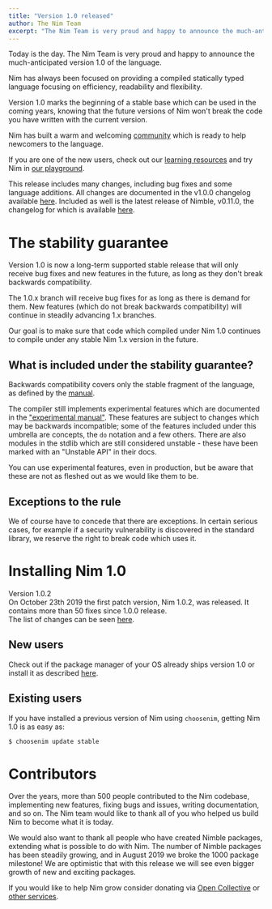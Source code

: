 ```yaml
---
title: "Version 1.0 released"
author: The Nim Team
excerpt: "The Nim Team is very proud and happy to announce the much-anticipated version 1.0 of the language."
---
```



Today is the day. The Nim Team is very proud
and happy to announce the much-anticipated version 1.0 of the language.

Nim has always been focused on providing a compiled statically typed language
focusing on efficiency, readability and flexibility.

Version 1.0 marks the beginning of a stable base which
can be used in the coming years, knowing that the future versions of Nim won't
break the code you have written with the current version.

Nim has built a warm and welcoming [community](https://nim-lang.org/community.html)
which is ready to help newcomers to the language.

If you are one of the new users, check out our
[learning resources](https://nim-lang.org/learn.html) and try Nim in
[our playground](https://play.nim-lang.org/).

This release includes many changes, including bug fixes and some
language additions. All changes are documented in the v1.0.0 changelog
available [here](https://github.com/nim-lang/Nim/blob/devel/changelogs/changelog_1_0_0.md).
Included as well is the latest release of Nimble, v0.11.0, the changelog for which is available
[here](https://github.com/nim-lang/nimble/blob/master/changelog.markdown#0110---22092019).


# The stability guarantee

Version 1.0 is now a long-term supported stable release that will only
receive bug fixes and new features in the future, as long as they don't
break backwards compatibility.

The 1.0.x branch will receive bug fixes for as long as there is demand for them.
New features (which do not break backwards compatibility) will continue in
steadily advancing 1.x branches.

Our goal is to make sure that code which compiled under Nim 1.0 continues to
compile under any stable Nim 1.x version in the future.


## What is included under the stability guarantee?

Backwards compatibility covers only the stable fragment of the language,
as defined by the [manual](https://nim-lang.org/docs/manual.html).

The compiler still implements experimental features which are documented in the
["experimental manual"](https://nim-lang.org/docs/manual_experimental.html).
These features are subject to changes which may be backwards incompatible;
some of the features included under this umbrella are concepts,
the `do` notation and a few others. There are also modules in the stdlib
which are still considered unstable - these have been marked with an
"Unstable API" in their docs.

You can use experimental features, even in production, but be aware that
these are not as fleshed out as we would like them to be.


## Exceptions to the rule

We of course have to concede that there are exceptions.
In certain serious cases, for example if a security vulnerability is
discovered in the standard library, we reserve the right to break code which
uses it.



# Installing Nim 1.0

<div class="sidebarblock">
  <div class="content">
    <div class="title">Version 1.0.2</div>
    <div class="paragraph">
      On October 23th 2019 the first patch version, Nim 1.0.2, was released.
      It contains more than 50 fixes since 1.0.0 release.
    </div>
    <div class="paragraph">
      The list of changes can be seen
      <a href="https://github.com/nim-lang/Nim/compare/v1.0.0...v1.0.2">here</a>.
    </div>
  </div>
</div>


## New users

Check out if the package manager of your OS already ships version 1.0 or
install it as described [here](https://nim-lang.org/install.html).


## Existing users

If you have installed a previous version of Nim using `choosenim`,
getting Nim 1.0 is as easy as:

```bash
$ choosenim update stable
```



# Contributors

Over the years, more than 500 people contributed to the Nim codebase,
implementing new features, fixing bugs and issues, writing documentation, and
so on.
The Nim team would like to thank all of you who helped us build Nim to become
what it is today.

We would also want to thank all people who have created Nimble packages,
extending what is possible to do with Nim.
The number of Nimble packages has been steadily growing, and in August 2019 we
broke the 1000 package milestone!
We are optimistic that with this release we will see even bigger growth of
new and exciting packages.

If you would like to help Nim grow consider donating via
[Open Collective](https://opencollective.com/nim) or [other services](https://nim-lang.org/donate.html).
